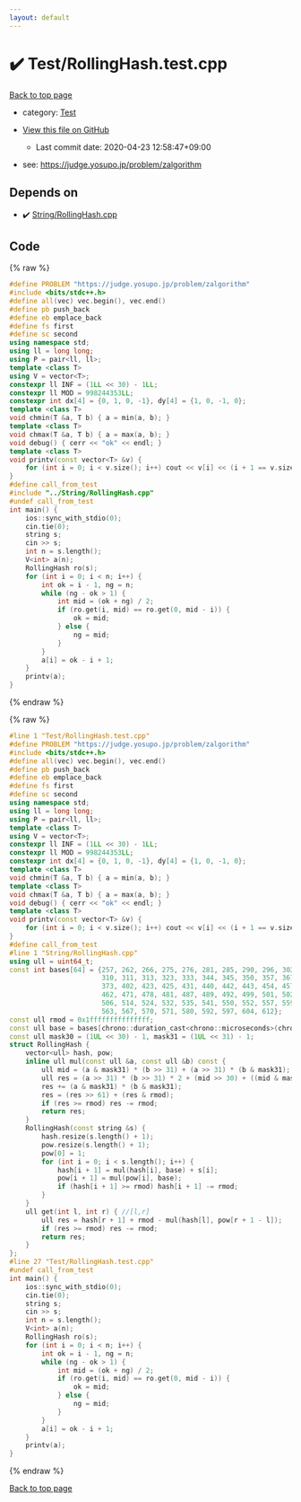 ```yaml
---
layout: default
---
```


<!-- mathjax config similar to math.stackexchange -->
<script type="text/javascript" async
  src="https://cdnjs.cloudflare.com/ajax/libs/mathjax/2.7.5/MathJax.js?config=TeX-MML-AM_CHTML">
</script>
<script type="text/x-mathjax-config">
  MathJax.Hub.Config({
    TeX: { equationNumbers: { autoNumber: "AMS" }},
    tex2jax: {
      inlineMath: [ ['$','$'] ],
      processEscapes: true
    },
    "HTML-CSS": { matchFontHeight: false },
    displayAlign: "left",
    displayIndent: "2em"
  });
</script>

<script type="text/javascript" src="https://cdnjs.cloudflare.com/ajax/libs/jquery/3.4.1/jquery.min.js"></script>
<script src="https://cdn.jsdelivr.net/npm/jquery-balloon-js@1.1.2/jquery.balloon.min.js" integrity="sha256-ZEYs9VrgAeNuPvs15E39OsyOJaIkXEEt10fzxJ20+2I=" crossorigin="anonymous"></script>
<script type="text/javascript" src="../../assets/js/copy-button.js"></script>
<link rel="stylesheet" href="../../assets/css/copy-button.css" />


# :heavy_check_mark: Test/RollingHash.test.cpp

<a href="../../index.html">Back to top page</a>

* category: <a href="../../index.html#0cbc6611f5540bd0809a388dc95a615b">Test</a>
* <a href="{{ site.github.repository_url }}/blob/master/Test/RollingHash.test.cpp">View this file on GitHub</a>
    - Last commit date: 2020-04-23 12:58:47+09:00


* see: <a href="https://judge.yosupo.jp/problem/zalgorithm">https://judge.yosupo.jp/problem/zalgorithm</a>


## Depends on

* :heavy_check_mark: <a href="../../library/String/RollingHash.cpp.html">String/RollingHash.cpp</a>


## Code

<a id="unbundled"></a>
{% raw %}
```cpp
#define PROBLEM "https://judge.yosupo.jp/problem/zalgorithm"
#include <bits/stdc++.h>
#define all(vec) vec.begin(), vec.end()
#define pb push_back
#define eb emplace_back
#define fs first
#define sc second
using namespace std;
using ll = long long;
using P = pair<ll, ll>;
template <class T>
using V = vector<T>;
constexpr ll INF = (1LL << 30) - 1LL;
constexpr ll MOD = 998244353LL;
constexpr int dx[4] = {0, 1, 0, -1}, dy[4] = {1, 0, -1, 0};
template <class T>
void chmin(T &a, T b) { a = min(a, b); }
template <class T>
void chmax(T &a, T b) { a = max(a, b); }
void debug() { cerr << "ok" << endl; }
template <class T>
void printv(const vector<T> &v) {
    for (int i = 0; i < v.size(); i++) cout << v[i] << (i + 1 == v.size() ? '\n' : ' ');
}
#define call_from_test
#include "../String/RollingHash.cpp"
#undef call_from_test
int main() {
    ios::sync_with_stdio(0);
    cin.tie(0);
    string s;
    cin >> s;
    int n = s.length();
    V<int> a(n);
    RollingHash ro(s);
    for (int i = 0; i < n; i++) {
        int ok = i - 1, ng = n;
        while (ng - ok > 1) {
            int mid = (ok + ng) / 2;
            if (ro.get(i, mid) == ro.get(0, mid - i)) {
                ok = mid;
            } else {
                ng = mid;
            }
        }
        a[i] = ok - i + 1;
    }
    printv(a);
}
```
{% endraw %}

<a id="bundled"></a>
{% raw %}
```cpp
#line 1 "Test/RollingHash.test.cpp"
#define PROBLEM "https://judge.yosupo.jp/problem/zalgorithm"
#include <bits/stdc++.h>
#define all(vec) vec.begin(), vec.end()
#define pb push_back
#define eb emplace_back
#define fs first
#define sc second
using namespace std;
using ll = long long;
using P = pair<ll, ll>;
template <class T>
using V = vector<T>;
constexpr ll INF = (1LL << 30) - 1LL;
constexpr ll MOD = 998244353LL;
constexpr int dx[4] = {0, 1, 0, -1}, dy[4] = {1, 0, -1, 0};
template <class T>
void chmin(T &a, T b) { a = min(a, b); }
template <class T>
void chmax(T &a, T b) { a = max(a, b); }
void debug() { cerr << "ok" << endl; }
template <class T>
void printv(const vector<T> &v) {
    for (int i = 0; i < v.size(); i++) cout << v[i] << (i + 1 == v.size() ? '\n' : ' ');
}
#define call_from_test
#line 1 "String/RollingHash.cpp"
using ull = uint64_t;
const int bases[64] = {257, 262, 266, 275, 276, 281, 285, 290, 296, 302, 306,
                       310, 311, 313, 323, 333, 344, 345, 350, 357, 367, 370,
                       373, 402, 423, 425, 431, 440, 442, 443, 454, 457, 458,
                       462, 471, 478, 481, 487, 489, 492, 499, 501, 502, 503,
                       506, 514, 524, 532, 535, 541, 550, 552, 557, 559, 562,
                       563, 567, 570, 571, 580, 592, 597, 604, 612};
const ull rmod = 0x1fffffffffffffff;
const ull base = bases[chrono::duration_cast<chrono::microseconds>(chrono::system_clock::now().time_since_epoch()).count() & 63];
const ull mask30 = (1UL << 30) - 1, mask31 = (1UL << 31) - 1;
struct RollingHash {
    vector<ull> hash, pow;
    inline ull mul(const ull &a, const ull &b) const {
        ull mid = (a & mask31) * (b >> 31) + (a >> 31) * (b & mask31);
        ull res = (a >> 31) * (b >> 31) * 2 + (mid >> 30) + ((mid & mask30) << 31);
        res += (a & mask31) * (b & mask31);
        res = (res >> 61) + (res & rmod);
        if (res >= rmod) res -= rmod;
        return res;
    }
    RollingHash(const string &s) {
        hash.resize(s.length() + 1);
        pow.resize(s.length() + 1);
        pow[0] = 1;
        for (int i = 0; i < s.length(); i++) {
            hash[i + 1] = mul(hash[i], base) + s[i];
            pow[i + 1] = mul(pow[i], base);
            if (hash[i + 1] >= rmod) hash[i + 1] -= rmod;
        }
    }
    ull get(int l, int r) { //[l,r]
        ull res = hash[r + 1] + rmod - mul(hash[l], pow[r + 1 - l]);
        if (res >= rmod) res -= rmod;
        return res;
    }
};
#line 27 "Test/RollingHash.test.cpp"
#undef call_from_test
int main() {
    ios::sync_with_stdio(0);
    cin.tie(0);
    string s;
    cin >> s;
    int n = s.length();
    V<int> a(n);
    RollingHash ro(s);
    for (int i = 0; i < n; i++) {
        int ok = i - 1, ng = n;
        while (ng - ok > 1) {
            int mid = (ok + ng) / 2;
            if (ro.get(i, mid) == ro.get(0, mid - i)) {
                ok = mid;
            } else {
                ng = mid;
            }
        }
        a[i] = ok - i + 1;
    }
    printv(a);
}

```
{% endraw %}

<a href="../../index.html">Back to top page</a>

